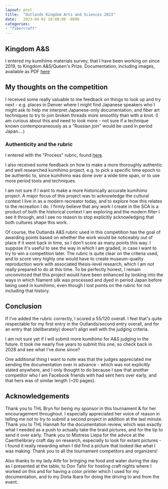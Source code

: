 ```yaml
---
layout: post
title:  "Outlands Kingdom Arts and Sciences 2023"
date:   2023-04-02 10:00:00 -0600
categories: 
- "fibercraft"
---
```


## Kingdom A&S

I entered my kumihimo materials survey, that I have been working on since 2019, to Kingdom A&S/Queen's Prize. Documentation, including images, available as PDF [here]({{site.url}}{{site.baseurl}}/images/kumihimo-2023-as.pdf)

## My thoughts on the competition

I received some really valuable to me feedback on things to look up and try next - e.g. places in Denver where I might find Japanese speakers who I might ask to help me interpret Japanese-only documentation, and fiber art techniques to try to join broken threads more smoothly than with a knot. (I am curious about this and need to look more - not sure if a technique known contemporaneously as a "Russian join" would be used in period Japan....)

### Authenticity and the rubric

I entered with the "Process" rubric, found [here](https://www.outlands.org/images/kingdom-library/arts-sciences/as_forms/Tournament2020/AS_Outlands_Process_2020.pdf).

I also received some feedback on how to make a more thoroughly authentic and well researched kumihimo project, e.g. to pick a specific time epoch to be authentic to, since kumihimo was done over a wide time span, or to use more period tools and techniques. 

I am not sure if I want to make a more historically accurate kumihimo project. A major focus of this project was to acknowledge the cultural context I live in as a modern recreator today, and to explore how this relates to the recreation I do. I firmly believe that any work I create in the SCA is a product of both the historical context I am exploring and the modern filter I see it through, and I see no reason to stop explicitly acknowledging that both cultures shape this work. 

Of course, the Outlands A&S rubric used in this competition has the goal of awarding points based on whether the work would be noticeably out of place if it went back in time, so I don't score as many points this way. I suppose it's useful to see the way in which I am graded, in case I want to try to win a competition later. The rubric is quite clear on the criteria used, and to score very highly one would have to create museum-quality reproduction work with associated thesis-level research, which I am not really prepared to do at this time. To be perfectly honest, I remain unconvinced that this project would have been enhanced by looking into the ways in which filament silk was processed and dyed in period Japan before being used in kumihimo, even though I lost points on the rubric for not including that history.

## Conclusion

If I've added the rubric correctly, I scored a 55/120 overall. I feel that's quite respectable for my first entry in the Outlands/second entry overall, and for an entry that (deliberately) doesn't align well with the judging criteria. 

I am not sure yet if I will submit more kumihimo for A&S judging in the future. It took me nearly five years to submit this one, so check back in 2028 and see what I've done since?

One additional thing I want to note was that the judges appreciated me sending the documentation over in advance - which was not explicitly stated anywhere, and I only thought to do because I saw that another competitor who I am Facebook friends with had sent hers over early, and that hers was of similar length (~20 pages). 

## Acknowledgements

Thank you to THL Bryn for being my sponsor in this tournament & for her encouragement throughout. I especially appreciated her voice of reason in telling me not to try to submit a second project in addition at the last minute. Thank you to THL Hannah for the documentation review, which was exactly what I needed as a push to actually take the braid pictures, and for the tip to send it over early. Thank you to Mistress Liepa for the advice at the Caerthelibrary craft day on research, especially to look for extant pictures - I found it really rewarding when I did find a picture that looked like what I was making. Thank you to all the tournament competitors and organizers!

Also thanks to my lady Aífe for bringing me food and water during the day as I presented at the table, to Don Tahir for hosting craft nights where I worked on this and for having a color printer which I used for my documentation, and to my Doña Ibara for doing the driving to and from the event.

